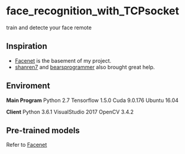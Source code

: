 # face_recognition_with_TCPsocket
train and detecte your face remote
## Inspiration
* [Facenet](https://github.com/davidsandberg/facenet) is the basement of my project.
* [shanren7](https://github.com/shanren7/real_time_face_recognition) and [bearsprogrammer](https://github.com/bearsprogrammer/real-time-deep-face-recognition/) also brought great help.
## Enviroment
**Main Program**
Python 2.7  Tensorflow 1.5.0  Cuda 9.0.176 Ubuntu 16.04

**Client** 
Python 3.6.1  VisualStudio 2017 OpenCV 3.4.2

## Pre-trained models
Refer to [Facenet](https://github.com/davidsandberg/facenet)
